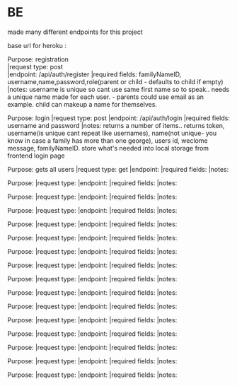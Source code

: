 # BE

made many different endpoints for this project

base url for heroku :  

Purpose: registration  
|request type: post  
|endpoint: /api/auth/register 
|required fields: familyNameID, username,name,password,role(parent or child - defaults to child if empty) 
|notes: username is unique so cant use same first name so to speak.. needs a unique name made for each user. - parents could use email as an example. child can makeup a name for themselves.

Purpose: login
|request type: post
|endpoint: /api/auth/login
|required fields: username and password
|notes: returns a number of items.. returns token, username(is unique cant repeat like usernames), name(not unique- you know in case a family has more than one george), users id, weclome message, familyNameID. store what's needed into local storage from frontend login page

Purpose: gets all users
|request type: get
|endpoint: 
|required fields:
|notes:

Purpose:
|request type:
|endpoint:
|required fields:
|notes:

Purpose:
|request type:
|endpoint:
|required fields:
|notes:

Purpose:
|request type:
|endpoint:
|required fields:
|notes:

Purpose:
|request type:
|endpoint:
|required fields:
|notes:

Purpose:
|request type:
|endpoint:
|required fields:
|notes:

Purpose:
|request type:
|endpoint:
|required fields:
|notes:

Purpose:
|request type:
|endpoint:
|required fields:
|notes:

Purpose:
|request type:
|endpoint:
|required fields:
|notes:

Purpose:
|request type:
|endpoint:
|required fields:
|notes:

Purpose:
|request type:
|endpoint:
|required fields:
|notes:

Purpose:
|request type:
|endpoint:
|required fields:
|notes:

Purpose:
|request type:
|endpoint:
|required fields:
|notes:

Purpose:
|request type:
|endpoint:
|required fields:
|notes:

Purpose:
|request type:
|endpoint:
|required fields:
|notes:

Purpose:
|request type:
|endpoint:
|required fields:
|notes:
